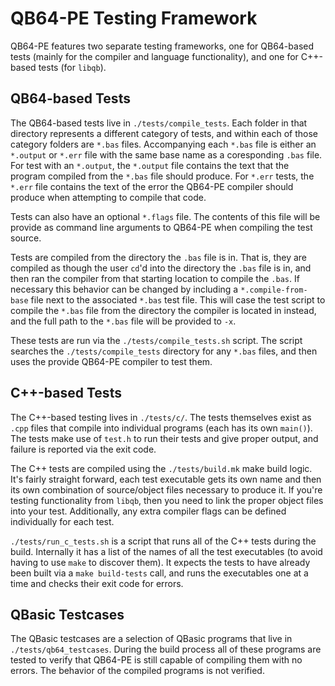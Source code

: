QB64-PE Testing Framework
=========================

QB64-PE features two separate testing frameworks, one for QB64-based tests
(mainly for the compiler and language functionality), and one for C++-based
tests (for `libqb`).

QB64-based Tests
----------------

The QB64-based tests live in `./tests/compile_tests`. Each folder in that
directory represents a different category of tests, and within each of those
category folders are `*.bas` files. Accompanying each `*.bas` file is either an
`*.output` or `*.err` file with the same base name as a coresponding `.bas`
file.  For test with an `*.output`, the `*.output` file contains the text that
the program compiled from the `*.bas` file should produce. For `*.err` tests,
the `*.err` file contains the text of the error the QB64-PE compiler should
produce when attempting to compile that code.

Tests can also have an optional `*.flags` file. The contents of this file will
be provide as command line arguments to QB64-PE when compiling the test source.

Tests are compiled from the directory the `.bas` file is in. That is, they are
compiled as though the user `cd`'d into the directory the `.bas` file is in,
and then ran the compiler from that starting location to compile the `.bas`. If
necessary this behavior can be changed by including a `*.compile-from-base`
file next to the associated `*.bas` test file. This will case the test script
to compile the `*.bas` file from the directory the compiler is located in
instead, and the full path to the `*.bas` file will be provided to `-x`.

These tests are run via the `./tests/compile_tests.sh` script. The script
searches the `./tests/compile_tests` directory for any `*.bas` files, and then
uses the provide QB64-PE compiler to test them.

C++-based Tests
---------------

The C++-based testing lives in `./tests/c/`. The tests themselves exist as
`.cpp` files that compile into individual programs (each has its own `main()`).
The tests make use of `test.h` to run their tests and give proper output, and
failure is reported via the exit code.

The C++ tests are compiled using the `./tests/build.mk` make build logic. It's
fairly straight forward, each test executable gets its own name and then its
own combination of source/object files necessary to produce it. If you're
testing functionality from `libqb`, then you need to link the proper object
files into your test.  Additionally, any extra compiler flags can be defined
individually for each test.

`./tests/run_c_tests.sh` is a script that runs all of the C++ tests during the
build. Internally it has a list of the names of all the test executables (to
avoid having to use `make` to discover them). It expects the tests to have
already been built via a `make build-tests` call, and runs the executables one
at a time and checks their exit code for errors.

QBasic Testcases
----------------

The QBasic testcases are a selection of QBasic programs that live in
`./tests/qb64_testcases`. During the build process all of these programs are
tested to verify that QB64-PE is still capable of compiling them with no
errors. The behavior of the compiled programs is not verified.
